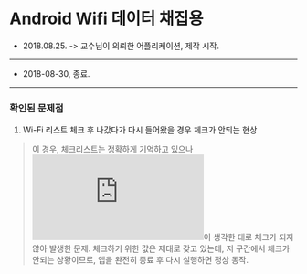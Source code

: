﻿# Android Wifi 데이터 채집용

* 2018.08.25. -> 교수님이 의뢰한 어플리케이션, 제작 시작.

---

* 2018-08-30, 종료.

---

### 확인된 문제점

1. Wi-Fi 리스트 체크 후 나갔다가 다시 들어왔을 경우 체크가 안되는 현상

> 이 경우, 체크리스트는 정확하게 기억하고 있으나 ![Adapter의 61-62 라인](https://github.com/level120/Test20180825/blob/master/app/src/main/java/kr/ac/tu/wtf/test20180825/WifiChoiceListViewAdapter.java#L61)이 생각한 대로 체크가 되지 않아 발생한 문제.
> 체크하기 위한 값은 제대로 갖고 있는데, 저 구간에서 체크가 안되는 상황이므로, 앱을 완전히 종료 후 다시 실행하면 정상 동작.